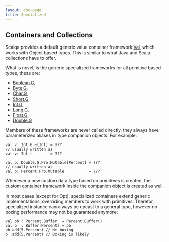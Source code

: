```yaml
---
layout: doc-page
title: Specialized
---
```

## Containers and Collections

Scalqa provides a default generic value container framework [Val](../../api/scalqa/Val$.html), which works 
with Object based types. This is similar to what Java and Scala collections have to offer.

What is novel, is the generic specialized frameworks for all primitive based types, these are: 

 - [Boolean.G](../../api/scalqa/lang/boolean/G$.html),
 - [Byte.G](../../api/scalqa/lang/byte/G$.html),
 - [Char.G](../../api/scalqa/lang/char/G$.html),
 - [Short.G](../../api/scalqa/lang/short/G$.html),
 - [Int.G](../../api/scalqa/lang/int/G$.html),
 - [Long.G](../../api/scalqa/lang/long/G$.html),
 - [Float.G](../../api/scalqa/lang/float/G$.html),
 - [Double.G](../../api/scalqa/lang/double/G$.html)
   
Members of these frameworks are never called directly, they always have parameterized aliases in type 
companion objects.  For example:     
```   
val v: Int.G.~[Int] = ???
// usually written as 
val v: Int.~        = ???

val p: Double.G.Pro.Mutable[Percent] = ???
// usually written as 
val p: Percent.Pro.Mutable           = ???
```
   
Whenever a new custom data type based on primitives is created, the custom container framework inside the 
companion object is created as well.     
      
In most cases (except for Opt), specialized containers extend generic implementations, 
overriding members to work with primitives. Therefor, specialized instance can always be upcast to
a general type, however no-boxing performance may not be guaranteed anymore:
```
val pb : Percent.Buffer  = Percent.Buffer()
val b  : Buffer[Percent] = pb
pb.add(5.Percent) // No boxing
b .add(5.Percent) // Boxing is likely
```
 